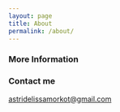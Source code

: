 ```yaml
---
layout: page
title: About
permalink: /about/
---
```




### More Information



### Contact me

[astridelissamorkot@gmail.com](mailto:astridelissamorkot@gmail.com)

